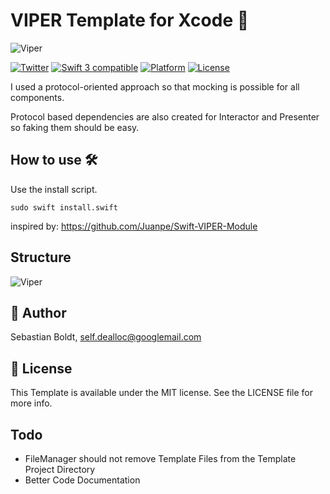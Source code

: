 # VIPER Template for Xcode 🐍
![Viper](https://github.com/SebastianBoldt/Viper-Xcode-Template/blob/master/banner.png?raw=true)

[![Twitter](https://img.shields.io/badge/twitter-@sebastianboldt-blue.svg?style=flat)](http://twitter.com/sebastianboldt)
<a href="https://developer.apple.com/swift"><img src="https://img.shields.io/badge/swift4-compatible-orange.svg?style=flat" alt="Swift 3 compatible" /></a>
[![Platform](https://img.shields.io/cocoapods/p/Jelly.svg?style=flat)](http://cocoapods.org/pods/Jelly)
[![License](https://img.shields.io/cocoapods/l/Jelly.svg?style=flat)](http://cocoapods.org/pods/Jelly)

I used a protocol-oriented approach so that mocking is possible for all components.

Protocol based dependencies are also created for Interactor and Presenter so faking them should be easy.

## How to use 🛠

Use the install script.

```sudo swift install.swift```

inspired by: https://github.com/Juanpe/Swift-VIPER-Module

## Structure

![Viper](https://github.com/SebastianBoldt/Viper-Xcode-Template/blob/master/viper.png?raw=true)

## 🤖 Author

Sebastian Boldt, self.dealloc@googlemail.com

## 📄 License

This Template is available under the MIT license. See the LICENSE file for more info.

## Todo

* FileManager should not remove Template Files from the Template Project Directory
* Better Code Documentation 

